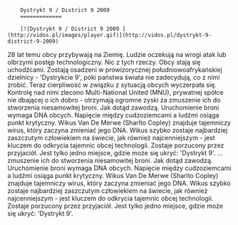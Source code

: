 
        Dystrykt 9 / District 9 2009 
        =============
        
        [![Dystrykt 9 / District 9 2009 ](http://vidos.pl/images/player.gif)](http://vidos.pl/dystrykt-9-district-9-2009)
        
        
 28 lat temu obcy przybywają na Ziemię. Ludzie oczekują na wrogi atak lub olbrzymi postęp technologiczny. Nic z tych rzeczy. Obcy stają się uchodźcami. Zostają osadzeni w prowizorycznej południowoafrykańskiej dzielnicy - 'Dystrykcie 9', póki państwa świata nie zadecydują, co z nimi zrobić. Teraz cierpliwość w związku z sytuacją obcych wyczerpała się. Kontrolę nad nimi zlecono Multi-National United (MNU), prywatnej spółce nie dbającej o ich dobro - otrzymają ogromne zyski za zmuszenie ich do stworzenia niesamowitej broni. Jak dotąd zawodzą. Uruchomienie broni wymaga DNA obcych. Napięcie między cudzoziemcami a ludźmi osiąga punkt krytyczny. Wikus Van De Merwe (Sharlto Copley) znajduje tajemniczy wirus, który zaczyna zmieniać jego DNA. Wikus szybko zostaje najbardziej zaszczutym człowiekiem na świecie, jak również najcenniejszym - jest kluczem do odkrycia tajemnic obcej technologii. Zostaje porzucony przez przyjaciół. Jest tylko jedno miejsce, gdzie może się ukryć: 'Dystrykt 9'.  ... zmuszenie ich do stworzenia niesamowitej broni. Jak dotąd zawodzą. Uruchomienie broni wymaga DNA obcych. Napięcie między cudzoziemcami a ludźmi osiąga punkt krytyczny. Wikus Van De Merwe (Sharlto Copley) znajduje tajemniczy wirus, który zaczyna zmieniać jego DNA. Wikus szybko zostaje najbardziej zaszczutym człowiekiem na świecie, jak również najcenniejszym - jest kluczem do odkrycia tajemnic obcej technologii. Zostaje porzucony przez przyjaciół. Jest tylko jedno miejsce, gdzie może się ukryć: 'Dystrykt 9'.
    